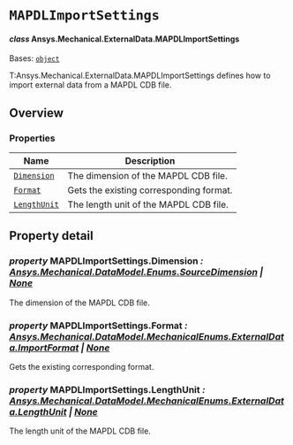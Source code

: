 # `MAPDLImportSettings`

<a id="ansys.mechanical.stubs.v241.Ansys.Mechanical.ExternalData.MAPDLImportSettings"></a>

#### *class* Ansys.Mechanical.ExternalData.MAPDLImportSettings

Bases: [`object`](https://docs.python.org/3/library/functions.html#object)

T:Ansys.Mechanical.ExternalData.MAPDLImportSettings defines how to import external data from a MAPDL CDB file.

<!-- !! processed by numpydoc !! -->

<a id="overview"></a>

## Overview

### Properties

| Name | Description |
|-------------------------------------------------|-----------------------------------------|
| [`Dimension`](#MAPDLImportSettings.Dimension)   | The dimension of the MAPDL CDB file.    |
| [`Format`](#MAPDLImportSettings.Format)         | Gets the existing corresponding format. |
| [`LengthUnit`](#MAPDLImportSettings.LengthUnit) | The length unit of the MAPDL CDB file.  |

<a id="property-detail"></a>

## Property detail

<a id="MAPDLImportSettings.Dimension"></a>

### *property* MAPDLImportSettings.Dimension *: [Ansys.Mechanical.DataModel.Enums.SourceDimension](../../../../v242/Ansys/Mechanical/DataModel/Enums/SourceDimension.md#ansys.mechanical.stubs.v242.Ansys.Mechanical.DataModel.Enums.SourceDimension) | [None](https://docs.python.org/3/library/constants.html#None)*

The dimension of the MAPDL CDB file.

<!-- !! processed by numpydoc !! -->

<a id="MAPDLImportSettings.Format"></a>

### *property* MAPDLImportSettings.Format *: [Ansys.Mechanical.DataModel.MechanicalEnums.ExternalData.ImportFormat](../../../../v242/Ansys/Mechanical/DataModel/MechanicalEnums/ExternalData/ImportFormat.md#ansys.mechanical.stubs.v242.Ansys.Mechanical.DataModel.MechanicalEnums.ExternalData.ImportFormat) | [None](https://docs.python.org/3/library/constants.html#None)*

Gets the existing corresponding format.

<!-- !! processed by numpydoc !! -->

<a id="MAPDLImportSettings.LengthUnit"></a>

### *property* MAPDLImportSettings.LengthUnit *: [Ansys.Mechanical.DataModel.MechanicalEnums.ExternalData.LengthUnit](../../../../v242/Ansys/Mechanical/DataModel/MechanicalEnums/ExternalData/LengthUnit.md#ansys.mechanical.stubs.v242.Ansys.Mechanical.DataModel.MechanicalEnums.ExternalData.LengthUnit) | [None](https://docs.python.org/3/library/constants.html#None)*

The length unit of the MAPDL CDB file.

<!-- !! processed by numpydoc !! -->

